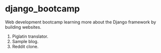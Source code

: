 # django_bootcamp
Web development bootcamp learning more about the Django framework by building websites.
1. Piglatin translator.
2. Sample blog. 
3. Reddit clone. 
